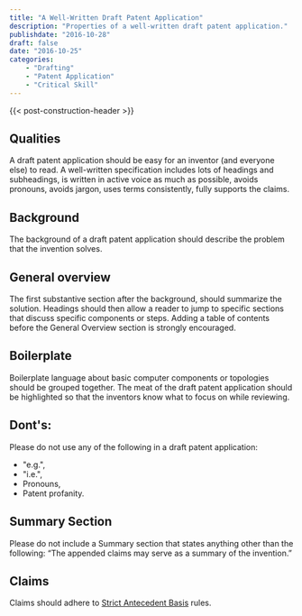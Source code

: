 ```yaml
---
title: "A Well-Written Draft Patent Application"
description: "Properties of a well-written draft patent application."
publishdate: "2016-10-28"
draft: false
date: "2016-10-25"
categories: 
    - "Drafting"
    - "Patent Application"
    - "Critical Skill"
---
```


{{< post-construction-header >}}

## Qualities

A draft patent application should be easy for an inventor (and everyone else) to read.  A well-written specification includes lots of headings and subheadings, is written in active voice as much as possible, avoids pronouns, avoids jargon, uses terms consistently, fully supports the claims.

## Background

The background of a draft patent application should describe the problem that the invention solves.

## General overview

The first substantive section after the background, should summarize the solution.  Headings should then allow a reader to jump to specific sections that discuss specific components or steps.  Adding a table of contents before the General Overview section is strongly encouraged.

## Boilerplate

Boilerplate language about basic computer components or topologies should be grouped together. The meat of the draft patent application should be highlighted so that the inventors know what to focus on while reviewing.

## Dont's:

Please do not use any of the following in a draft patent application:

- "e.g.",
- "i.e.",
- Pronouns,
- Patent profanity.

## Summary Section

Please do not include a Summary section that states anything other than the following: “The appended claims may serve as a summary of the invention.”


## Claims

Claims should adhere to [Strict Antecedent Basis](posts/sab-intro) rules.
